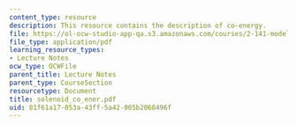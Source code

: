 ```yaml
---
content_type: resource
description: This resource contains the description of co-energy.
file: https://ol-ocw-studio-app-qa.s3.amazonaws.com/courses/2-141-modeling-and-simulation-of-dynamic-systems-fall-2006/81f61a17053a43ff5a42005b2068496f_solenoid_co_ener.pdf
file_type: application/pdf
learning_resource_types:
- Lecture Notes
ocw_type: OCWFile
parent_title: Lecture Notes
parent_type: CourseSection
resourcetype: Document
title: solenoid_co_ener.pdf
uid: 81f61a17-053a-43ff-5a42-005b2068496f
---
```

